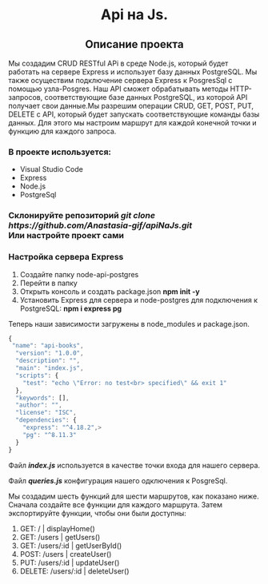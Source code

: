  <h1 style="text-align: center"> Api на Js.</h1>

<h2 style="text-align: center">Описание проекта</h2>

<p> Мы создадим CRUD RESTful APi в среде Node.js, который будет работать на сервере Express и использует базу данных PostgreSQL. Мы также осуществим подключение сервера Express к PosgresSql c помощью узла-Posgres. Наш API сможет обрабатывать методы HTTP-запросов, соответствующие базе данных PostgreSQL, из которой API получает свои данные.Мы разрешим операции CRUD, GET, POST, PUT, DELETE с API, который будет запускать соответствующие команды базы данных. Для этого мы настроим маршрут для каждой конечной точки и функцию для каждого запроса.</p>

<h3>В проекте используется:</h3>
 <ul>
    <li>Visual Studio Code</li>
    <li>Express</li>
    <li>Node.js</li>
    <li>PostgreSql</li>
 </ul>

 <h3>Склонируйте репозиторий <b><i>git clone https://github.com/Anastasia-gif/apiNaJs.git  </i></b><br> Или настройте проект сами</h3>

 <h3>Настройка сервера Express</h3>
 <ol>
    <li>Создайте папку node-api-postgres</li>
    <li>Перейти в папку</li>
    <li>Открыть консоль и создать package.json <b>npm init -y </b></li>
    <li> Установить Express для сервера и node-postgres для подключения к PostgreSQL: <b>npm i express pg</b></li>
 </ol>
 Теперь наши зависимости загружены в node_modules и package.json.<br>

```javaScript
{
 "name": "api-books",
  "version": "1.0.0",
  "description": "",
  "main": "index.js",
  "scripts": {
    "test": "echo \"Error: no test<br> specified\" && exit 1"
  },
  "keywords": [],
  "author": "",
  "license": "ISC",
  "dependencies": {
    "express": "^4.18.2",>
    "pg": "^8.11.3"
  }
}
```
Файл <b><i>index.js</i></b> используется в качестве точки входа для нашего сервера. 

Файл <b><i>queries.js</i></b> конфигурация нашего одключения к PosgreSql.

Мы создадим шесть функций для шести маршрутов, как показано ниже. Сначала создайте все функции для каждого маршрута. Затем экспортируйте функции, чтобы они были доступны:
<ol>
  <li>GET: / | displayHome()</li>

  <li>GET: /users | getUsers()</li>

  <li> GET: /users/:id | getUserById()</li>

  <li> POST: /users | createUser()</li>

  <li> PUT: /users/:id | updateUser()</li>

  <li> DELETE: /users/:id | deleteUser()</li>
</ol>



